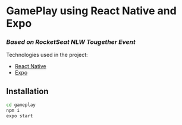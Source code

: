 # GamePlay using React Native and Expo
### _Based on RocketSeat NLW Tougether Event_

Technologies used in the project:

- [React Native]
- [Expo]

## Installation

```sh
cd gameplay
npm i
expo start
```

   [React Native]: <https://reactnative.dev/>
   [Expo]: <https://expo.dev/>
